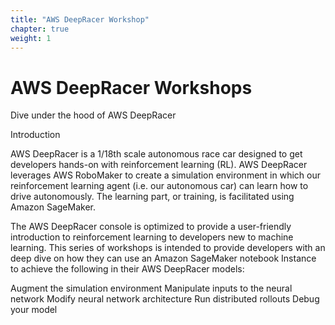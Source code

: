 ```yaml
---
title: "AWS DeepRacer Workshop"
chapter: true
weight: 1
---
```


# AWS DeepRacer Workshops


Dive under the hood of AWS DeepRacer

Introduction

AWS DeepRacer is a 1/18th scale autonomous race car designed to get developers hands-on with reinforcement learning (RL). AWS DeepRacer leverages AWS RoboMaker to create a simulation environment in which our reinforcement learning agent (i.e. our autonomous car) can learn how to drive autonomously. The learning part, or training, is facilitated using Amazon SageMaker.

The AWS DeepRacer console is optimized to provide a user-friendly introduction to reinforcement learning to developers new to machine learning. This series of workshops is intended to provide developers with an deep dive on how they can use an Amazon SageMaker notebook Instance to achieve the following in their AWS DeepRacer models:

Augment the simulation environment
Manipulate inputs to the neural network
Modify neural network architecture
Run distributed rollouts
Debug your model




